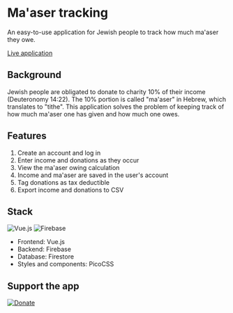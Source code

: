 # Ma'aser tracking

An easy-to-use application for Jewish people to track how much ma'aser they owe.

[Live application](https://maaser.money)

## Background
Jewish people are obligated to donate to charity 10% of their income (Deuteronomy 14:22). The 10% portion is called "ma'aser" in Hebrew, which translates to "tithe". This application solves the problem of keeping track of how much ma'aser one has given and how much one owes.

## Features
1. Create an account and log in
2. Enter income and donations as they occur
3. View the ma'aser owing calculation
4. Income and ma'aser are saved in the user's account
5. Tag donations as tax deductible
5. Export income and donations to CSV

## Stack
![Vue.js](https://img.shields.io/badge/vuejs-%2335495e.svg?style=for-the-badge&logo=vuedotjs&logoColor=%234FC08D)
 ![Firebase](https://img.shields.io/badge/Firebase-039BE5?style=for-the-badge&logo=Firebase&logoColor=orange)

- Frontend: Vue.js
- Backend: Firebase
- Database: Firestore
- Styles and components: PicoCSS

## Support the app
[![Donate](https://img.shields.io/badge/Donate-Support_the_app-green)](https://donate.stripe.com/00g3g17T3ge58lG4gh)
